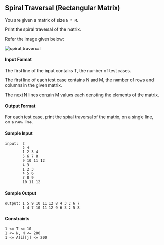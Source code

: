 ## **Spiral Traversal (Rectangular Matrix)**

You are given a matrix of size `N * M`.

Print the spiral traversal of the matrix.

Refer the image given below:

![spiral_traversal](https://prod-oj-files.s3.ap-south-1.amazonaws.com/upload/535fd5c54b.png)

#### **Input Format**

The first line of the input contains T, the number of test cases.

The first line of each test case contains N and M, the number of rows and columns in the given matrix.

The next N lines contain M values each denoting the elements of the matrix.

#### **Output Format**

For each test case, print the spiral traversal of the matrix, on a single line, on a new line.

#### **Sample Input**
    input:  2
            3 4
            1 2 3 4
            5 6 7 8
            9 10 11 12
            4 3
            1 2 3
            4 5 6
            7 8 9
            10 11 12

#### **Sample Output**
    output: 1 5 9 10 11 12 8 4 3 2 6 7
            1 4 7 10 11 12 9 6 3 2 5 8

#### **Constraints**
    1 <= T <= 10
    1 <= N, M <= 200
    1 <= A[i][j] <= 200